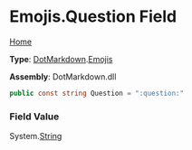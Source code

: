 # Emojis\.Question Field

[Home](../../../README.md)

**Type**: [DotMarkdown](../../README.md)\.[Emojis](../README.md)

**Assembly**: DotMarkdown\.dll

```csharp
public const string Question = ":question:"
```

### Field Value

System\.[String](https://docs.microsoft.com/en-us/dotnet/api/system.string)